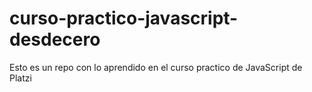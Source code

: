 # curso-practico-javascript-desdecero
Esto es un repo con lo aprendido en el curso practico de JavaScript de Platzi
